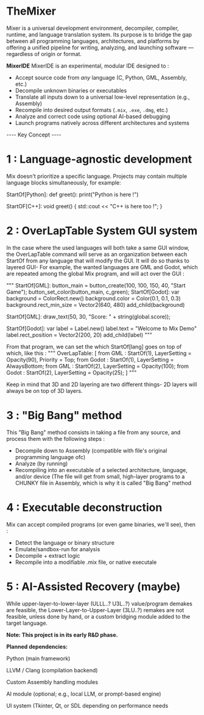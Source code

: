 # TheMixer
Mixer is a universal development environment, decompiler, compiler, runtime, and language translation system. Its purpose is to bridge the gap between all programming languages, architectures, and platforms by offering a unified pipeline for writing, analyzing, and launching software — regardless of origin or format.

**MixerIDE**
MixerIDE is an experimental, modular IDE designed to :

  - Accept source code from *any* language (C, Python, GML, Assembly, etc.)
  - Decompile unknown binaries or executables
  - Translate all inputs down to a universal low-level representation (e.g., Assembly)
  - Recompile into desired output formats (`.mix`, `.exe`, `.dmg`, etc.)
  - Analyze and correct code using optional AI-based debugging
  - Launch programs natively across different architectures and systems

---- Key Concept ----

# 1 : Language-agnostic development

Mix doesn't prioritize a specific language. Projects may contain multiple language blocks simultaneously, for example:

StartOf[Python]:
  def greet():
    print("Python is here !")

StartOF[C++]:
  void greet() {
    std::cout << "C++ is here too !";
  }

# 2 : OverLapTable System GUI system

In the case where the used languages will both take a same GUI window, the OverLapTable command will serve as an organization between each StartOf from any language that will modify the GUI. It will do so thanks to layered GUI-
For example, the wanted languages are GML and Godot, which are repeated among the global Mix program, and will act over the GUI :

"""
  StartOf[GML]:
    button_main = button_create(100, 100, 150, 40, "Start Game");
    button_set_color(button_main, c_green);
  StartOf[Godot]:
    var background = ColorRect.new()
    background.color = Color(0.1, 0.1, 0.3)
    background.rect_min_size = Vector2(640, 480)
    add_child(background)

  StartOf[GML]:
    draw_text(50, 30, "Score: " + string(global.score));

  StartOf[Godot]:
    var label = Label.new()
    label.text = "Welcome to Mix Demo"
    label.rect_position = Vector2(200, 20)
    add_child(label)
"""

From that program, we can set the which StartOf[lang] goes on top of which, like this :
"""
OverLapTable: [
  from GML : StartOf(1), LayerSetting = Opacity(90), Priority = Top;
  from Godot : StartOf(1), LayerSetting = AlwaysBottom;
  from GML : StartOf(2), LayerSetting = Opacity(100);
  from Godot : StartOf(2), LayerSetting = Opacity(25);
]
"""

Keep in mind that 3D and 2D layering are two different things- 2D layers will always be on top of 3D layers.

# 3 : "Big Bang" method

This "Big Bang" method consists in taking a file from any source, and process them with the following steps : 
  - Decompile down to Assembly (compatible with file's original programming language ofc)
  - Analyze (by running)
  - Recompiling into an executable of a selected architecture, language, and/or device
(The file will get from small, high-layer programs to a CHUNKY file in Assembly, which is why it is called "Big Bang" method
# 4 : Executable deconstruction

Mix can accept compiled programs (or even game binaries, we'll see), then :
  - Detect the language or binary structure
  - Emulate/sandbox-run for analysis
  - Decompile + extract logic
  - Recompile into a modifiable .mix file, or native executale

# 5 : AI-Assisted Recovery (maybe)

While upper-layer-to-lower-layer (ULLL..? U3L..?) value/program demakes are feasible, the Lower-Layer-to-Upper-Layer (3LU..?) remakes are not feasible, unless done by hand, or a custom bridging module added to the target language.


****Note: This project is in its early R&D phase.****

**Planned dependencies:**

Python (main framework)

LLVM / Clang (compilation backend)

Custom Assembly handling modules

AI module (optional; e.g., local LLM, or prompt-based engine)

UI system (Tkinter, Qt, or SDL depending on performance needs
